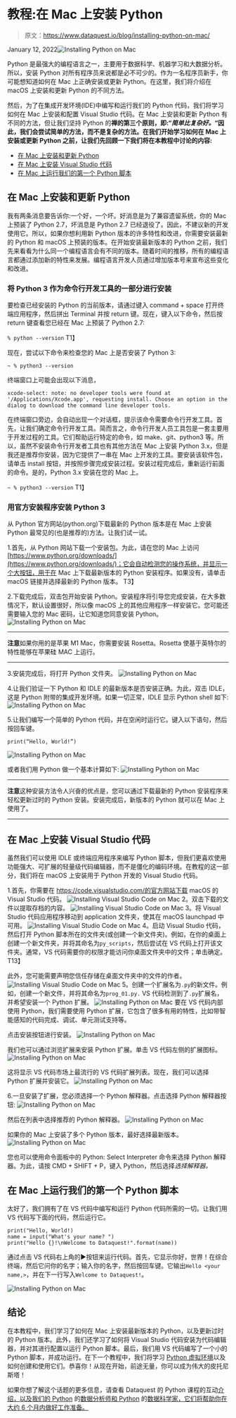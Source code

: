 # 教程:在 Mac 上安装 Python

> 原文：<https://www.dataquest.io/blog/installing-python-on-mac/>

January 12, 2022![Installing Python on Mac](img/353a0fa387d8828b4963f34d537d2272.png)

Python 是最强大的编程语言之一，主要用于数据科学、机器学习和大数据分析。所以，安装 Python 对所有程序员来说都是必不可少的。作为一名程序员新手，你可能想知道如何在 Mac 上正确安装或更新 Python。在这里，我们将介绍在 macOS 上安装和更新 Python 的不同方法。

然后，为了在集成开发环境(IDE)中编写和运行我们的 Python 代码，我们将学习如何在 Mac 上安装和配置 Visual Studio 代码。在 Mac 上安装和更新 Python 有不同的方法，但让我们坚持 Python 的**禅的第三个原则，即:“*简单比复杂好。*“因此，我们会尝试简单的方法，而不是复杂的方法。在我们开始学习如何在 Mac 上安装或更新 Python 之前，让我们先回顾一下我们将在本教程中讨论的内容:**

*   [在 Mac 上安装和更新 Python](#installing-python-mac)
*   [在 Mac 上安装 Visual Studio 代码](#installing-visual-studio-mac)
*   [在 Mac 上运行我们的第一个 Python 脚本](#running-python-script-mac)

## 在 Mac 上安装和更新 Python

我有两条消息要告诉你:一个好，一个坏。好消息是为了兼容遗留系统，你的 Mac 上预装了 Python 2.7，坏消息是 Python 2.7 已经退役了。因此，不建议新的开发使用它。所以，如果你想利用新 Python 版本的许多特性和改进，你需要安装最新的 Python 和 macOS 上预装的版本。在开始安装最新版本的 Python 之前，我们先来看看为什么同一个编程语言会有不同的版本。随着时间的推移，所有的编程语言都通过添加新的特性来发展。编程语言开发人员通过增加版本号来宣布这些变化和改进。

### 将 Python 3 作为命令行开发工具的一部分进行安装

要检查已经安装的 Python 的当前版本，请通过键入 command + space 打开终端应用程序，然后拼出 Terminal 并按 return 键。现在，键入以下命令，然后按 return 键查看您已经在 Mac 上预装了 Python 2.7:

`% python --version`
T1】

现在，尝试以下命令来检查您的 Mac 上是否安装了 Python 3:

`~ % python3 --version`

终端窗口上可能会出现以下消息，

`xcode-select: note: no developer tools were found at '/Applications/Xcode.app', requesting install. Choose an option in the dialog to download the command line developer tools.`

在终端窗口旁边，会自动出现一个对话框，提示该命令需要命令行开发工具。首先，让我们确定命令行开发工具。简而言之，命令行开发人员工具包是一套主要用于开发过程的工具。它们帮助运行特定的命令，如 make、git、python3 等。所以，虽然不安装命令行开发者工具也有其他方法在 Mac 上安装 Python 3.x，但是我还是推荐你安装，因为它提供了一串在 Mac 上开发的工具。要安装该软件包，请单击 install 按钮，并按照步骤完成安装过程。安装过程完成后，重新运行前面的命令。是的，Python 3.x 安装在您的 Mac 上。

`~ % python3 --version`
T1】

### 用官方安装程序安装 Python 3

从 Python 官方网站(python.org)下载最新的 Python 版本是在 Mac 上安装 Python 最常见的(也是推荐的)方法。让我们试一试。

1.首先，从 Python 网站下载一个安装包。为此，请在您的 Mac 上访问[https://www.python.org/downloads/](https://www.python.org/downloads/)；它会自动检测您的操作系统，并显示一个大按钮，用于在 Mac 上下载最新版本的 Python 安装程序。如果没有，请单击 macOS 链接并选择最新的 Python 版本。
T3】

2.下载完成后，双击包开始安装 Python。安装程序将引导您完成安装，在大多数情况下，默认设置很好，所以像 macOS 上的其他应用程序一样安装它。您可能还需要输入您的 Mac 密码，让它知道您同意安装 Python。
![Installing Python on Mac](img/8acf024bd4b5e80219a2016a08df2d87.png)

* * *

**注意**如果你用的是苹果 M1 Mac，你需要安装 Rosetta。Rosetta 使基于英特尔的特性能够在苹果硅 MAC 上运行。

* * *

3.安装完成后，将打开 Python 文件夹。
![Installing Python on Mac](img/ac83952aba8e73b056e10ddcc64be944.png)

4.让我们验证一下 Python 和 IDLE 的最新版本是否安装正确。为此，双击 IDLE，这是 Python 附带的集成开发环境。如果一切正常，IDLE 显示 Python shell 如下:
![Installing Python on Mac](img/2d83b9ce2a243ac2f39e09827bf7b577.png)

5.让我们编写一个简单的 Python 代码，并在空闲时运行它。键入以下语句，然后按回车键。

```
print(“Hello, World!”)
```

![Installing Python on Mac](img/9e0c49b0e7d58351aec9c5dc628ffe60.png)

或者我们用 Python 做一个基本计算如下:
![Installing Python on Mac](img/1229a7b70f6b9d7e88f3062a345c96c1.png)

* * *

**注意**这种安装方法令人兴奋的优点是，您可以通过下载最新的 Python 安装程序来轻松更新过时的 Python 安装。安装完成后，新版本的 Python 就可以在 Mac 上使用了。

* * *

## 在 Mac 上安装 Visual Studio 代码

虽然我们可以使用 IDLE 或终端应用程序来编写 Python 脚本，但我们更喜欢使用功能强大、可扩展的轻量级代码编辑器，而不是僵化的编码环境。在教程的这一部分，我们将在 macOS 上安装用于 Python 开发的 Visual Studio 代码。

1.首先，你需要在 https://code.visualstudio.com/的官方网站下载 macOS 的 Visual Studio 代码。
![Installing Visual Studio Code on Mac](img/819e55e8450b7478cc44d542ec68f1ff.png)
2。双击下载的文件以提取存档的内容。
![Installing Visual Studio Code on Mac](img/3160a89b10027f88dcde93994ff31181.png)
3。将 Visual Studio 代码应用程序移动到 application 文件夹，使其在 macOS launchpad 中可用。
![Installing Visual Studio Code on Mac](img/5ba209d9f40c2aa07eb70528f8af0ed0.png)
4。启动 Visual Studio 代码，然后打开 Python 脚本所在的文件夹(或创建一个新文件夹)。例如，在你的桌面上创建一个新文件夹，并将其命名为`py_scripts`，然后尝试在 VS 代码上打开该文件夹。通常，VS 代码需要你的权限才能访问你桌面文件夹中的文件；单击确定。
T13】

此外，您可能需要声明您信任存储在桌面文件夹中的文件的作者。
![Installing Visual Studio Code on Mac](img/9c4875a0b1916286a485b07cec22fff1.png)
5。创建一个扩展名为`.py`的新文件。例如，创建一个新文件，并将其命名为`prog_01.py.` VS 代码检测到了`.py`扩展名，并希望安装一个 Python 扩展。
![Installing Python on Mac](img/d7bc5a6a65c60b945d2c2de5acfea201.png)
要在 VS 代码内部使用 Python，我们需要使用 Python 扩展，它包含了很多有用的特性，比如带智能感知的代码完成、调试、单元测试支持等。

点击安装按钮进行安装。
![Installing Python on Mac](img/d0025a72647c3cc8c7dacd17ab5d51b3.png)

我们也可以通过浏览扩展来安装 Python 扩展。单击 VS 代码左侧的扩展图标。
![Installing Python on Mac](img/e2ec52676ab02b4020308e225b320922.png)

这将显示 VS 代码市场上最流行的 VS 代码扩展列表。现在，我们可以选择 Python 扩展并安装它。
![Installing Python on Mac](img/5aaebb74260c94b81cd8b878bb60bb84.png)

6.一旦安装了扩展，您必须选择一个 Python 解释器。点击选择 Python 解释器按钮:
![Installing Python on Mac](img/c3d456133dfcd8ee9c9e617e87c83681.png)

然后在列表中选择推荐的 Python 解释器。
![Installing Python on Mac](img/94f5de1f3d3134d77b4c368fef6d5706.png)

如果你的 Mac 上安装了多个 Python 版本，最好选择最新版本。
![Installing Python on Mac](img/94dcb4cce3312db27dd03d62d6c6be9d.png)

您也可以使用命令面板中的 Python: Select Interpreter 命令来选择 Python 解释器。为此，请按 CMD + SHIFT + P，键入 Python，然后选择*选择解释器。*

## 在 Mac 上运行我们的第一个 Python 脚本

太好了，我们拥有了在 VS 代码中编写和运行 Python 代码所需的一切。让我们用 VS 代码写下面的代码，然后运行它。

```
print("Hello, World!)
name = input("What's your name? ")
print("Hello {}!\nWelcome to Dataquest!".format(name))
```

通过点击 VS 代码右上角的▶️按钮来运行代码。首先，它显示你好，世界！在综合终端，然后它问你的名字；输入你的名字，然后按回车键。它输出`Hello <your name,>`，并在下一行写入`Welcome to Dataquest!`。

![Installing Python on Mac](img/804987ea64d52b4a3cb2ab1fd3b29275.png)

## 结论

在本教程中，我们学习了如何在 Mac 上安装最新版本的 Python，以及更新过时的 Python 版本。此外，我们还学习了如何将 Visual Studio 代码安装为代码编辑器，并对其进行配置以运行 Python 脚本。最后，我们用 VS 代码编写了一个小的 Python 脚本，并成功运行。在下一个教程中，我们将学习 [Python 虚拟环境](https://www.dataquest.io/blog/a-complete-guide-to-python-virtual-environments/)以及如何创建和使用它们。恭喜你！从现在开始，前途无量，你可以成为伟大的皮托尼斯塔！

如果你想了解这个话题的更多信息，请查看 Dataquest 的 Python 课程的互动[介绍，以及我们的 Python](https://www.dataquest.io/course/introduction-to-python/) 的[数据分析师和 Python](https://www.dataquest.io/path/data-analyst) 的[数据科学家，它们将帮助你在大约 6 个月内做好工作准备。](https://www.dataquest.io/path/data-scientist)